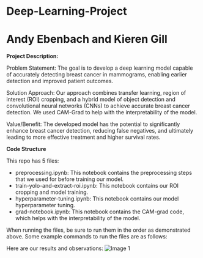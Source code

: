 # Deep-Learning-Project
# Andy Ebenbach and Kieren Gill

__Project Description:__

Problem Statement: The goal is to develop a deep learning model capable of accurately detecting breast cancer in mammograms, enabling earlier detection and improved patient outcomes.

Solution Approach: Our approach combines transfer learning, region of interest (ROI) cropping, and a hybrid model of object detection and convolutional neural networks (CNNs) to achieve accurate breast cancer detection. We used CAM-Grad to help with the interpretability of the model. 

Value/Benefit: The developed model has the potential to significantly enhance breast cancer detection, reducing false negatives, and ultimately leading to more effective treatment and higher survival rates.


__Code Structure__

This repo has 5 files:
- preprocessing.ipynb: This notebook contains the preprocessing steps that we used for before training our model.
- train-yolo-and-extract-roi.ipynb: This notebook contains our ROI cropping and model training.
- hyperparameter-tuning.ipynb: This notebook contains our model hyperparameter tuning.
- grad-notebook.ipynb: This notebook contains the CAM-grad code, which helps with the interpretability of the model.

When running the files, be sure to run them in the order as demonstrated above. Some example commands to run the files are as follows:


Here are our results and observations:
![Image 1]([https://example.com/openai_logo.png](https://github.com/kierengill/Deep-Learning-Project/blob/main/readme_images/1.png))

